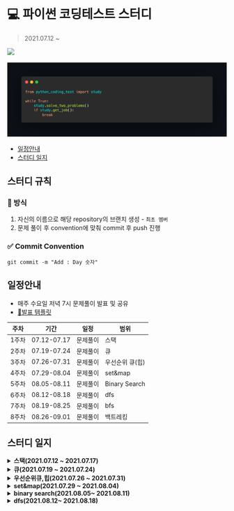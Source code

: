 # 💻 파이썬 코딩테스트 스터디 
> 2021.07.12 ~ 

![](https://img.shields.io/badge/%EC%8A%A4%ED%84%B0%EB%94%94%EC%9B%90-6-brightgreen?style=for-the-badge&logo=github&color=28b7b2)

<img src="img/coding-test.png">

  - [일정안내](#일정안내)
  - [스터디 일지](#스터디-일지)

## 스터디 규칙
### 📄 방식
1. 자신의 이름으로 해당 repository의 브랜치 생성 - `최초 멤버`
2. 문제 풀이 후 convention에 맞춰 commit 후 push 진행 

### ✅ Commit Convention

```
git commit -m "Add : Day 숫자"
```


## 일정안내
- 매주 수요일 저녁 7시 문제풀이 발표 및 공유 
- [📌발표 템플릿](https://github.com/hyunolike/coding-test/wiki/%F0%9F%93%8C%EB%B0%9C%ED%91%9C-%ED%85%9C%ED%94%8C%EB%A6%BF)

|주차|기간|일정|범위|
|--|--|--|--|
|1주차|07.12-07.17|문제풀이|스택|
|2주차|07.19-07.24|문제풀이|큐|
|3주차|07.26-07.31|문제풀이|우선순위 큐(힙)|
|4주차|07.29-08.04|문제풀이|set&map|
|5주차|08.05-08.11|문제풀이|Binary Search|
|6주차|08.12-08.18|문제풀이|dfs|
|7주차|08.19-08.25|문제풀이|bfs|
|8주차|08.26-09.01|문제풀이|백트레킹|

## 스터디 일지 

<details markdown="1">
<summary><strong>스택(2021.07.12 ~ 2021.07.17)</strong></summary>

<br/>

|문제 번호|문제 이름|
|:------:|:-------:|
|9012|괄호|
|2504|괄호의 값|
|10773|제로|
|1874|스택수열|
|1918|후위 표기식|
|1935|후위 표기식2|
|4949|균형잡힌세상|
|2493|탑|
|3986|좋은 단어|
|2812|크게만들기|

</details>

<details markdown="1">
<summary><strong>큐(2021.07.19 ~ 2021.07.24)</strong></summary>

<br/>

|문제 번호|문제 이름|
|:------:|:-------:|
|17225|세훈이의선물가게|
|1966|프린터큐|
|5464|주차장|
|14713|앵무새|
|21775|가희와 자원놀이|
|2164|카드2|
|18258|큐2|
|3078|좋은친구|
|3190|뱀|
|1158|요세푸스|

</details>


<details markdown="1">
<summary><strong>우선순위큐,힙(2021.07.26 ~ 2021.07.31)</strong></summary>

<br/>

|문제 번호|문제 이름|
|:------:|:-------:|
|1927|최소 힙|
|11000|강의실배정|
|15903|카드 합체 놀이|
|1715|카드정렬하기|
|14241 |슬라임 합치기|
|12018 |Yonsei TOTO|
|11286 |절대값 힙|
|2075 |N번째 큰 수|
|11279 | 최대 힙|
|1655 |가운데로 말해요|

</details>

<details markdown="1">
<summary><strong>set&map(2021.07.29 ~ 2021.08.04)</strong></summary>

<br/>

|문제 번호|문제 이름|
|:------:|:-------:|
|4358|생태학|
|1620|나는야 포켓몬 마스터|
|19583|싸이버개강총회|
|1269|대칭 차집합|
|2002|추월|
|9322|철벽 보안 알고리즘|
|4195|친구 네트워크|
|1302|베스트셀러|
|13414|수강 신청|
|12906|새로운 하노이탑|
|9375|패션왕 신혜빈|
|20166|문자열 지옥에 빠진 호석|

</details>

<details markdown="1">
<summary><strong>binary search(2021.08.05~ 2021.08.11)</strong></summary>

<br/>

|문제 번호|문제 이름|
|:------:|:-------:|
|2141|기타레슨|
|2110|공유기 설치|
|1300|K번째 수|
|1072|게임|
|1470|두용액|
|2805|나무 자르기|
|12015|가장 긴 증가하는 부분 수열2|
|17393|다이나믹 롤러|
|1654|랜선 자르기|
|1477|휴게소 세우기|
|8983|사냥꾼|
|11977|Angry cows|

</details>

<details markdown="1">
<summary><strong>dfs(2021.08.12~ 2021.08.18)</strong></summary>

<br/>

|문제 번호|문제 이름|
|:------:|:-------:|
|1260|dfs와 bfs|
|2667|단지번호 붙이기|
|1987|알파벳|
|1012|유기농배추|
|10026|적록색약|
|11725|트리의 부모 찾기|
|1707|이분 그래프|
|4963|섬의 개수|
|2573|빙산|
|1068|트리|
|1520|내리막길|
|1937|욕심쟁이 판다|

</details>




